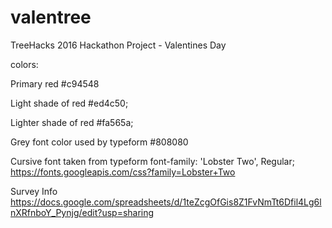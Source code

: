 # valentree
TreeHacks 2016 Hackathon Project - Valentines Day


colors:

Primary red
#c94548

Light shade of red
#ed4c50;

Lighter shade of red
#fa565a;

Grey font color used by typeform
#808080

Cursive font taken from typeform
font-family: 'Lobster Two', Regular;
https://fonts.googleapis.com/css?family=Lobster+Two

Survey Info
https://docs.google.com/spreadsheets/d/1teZcgOfGis8Z1FvNmTt6Dfil4Lg6lnXRfnboY_Pynjg/edit?usp=sharing
